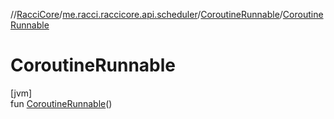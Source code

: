 //[RacciCore](../../../index.md)/[me.racci.raccicore.api.scheduler](../index.md)/[CoroutineRunnable](index.md)/[CoroutineRunnable](-coroutine-runnable.md)

# CoroutineRunnable

[jvm]\
fun [CoroutineRunnable](-coroutine-runnable.md)()
